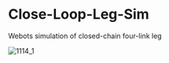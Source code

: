 # Close-Loop-Leg-Sim
Webots simulation of closed-chain four-link leg

![1114_1](https://user-images.githubusercontent.com/54448879/201671054-0efd82f9-4457-46b1-bde9-c76749e1c164.jpg)
